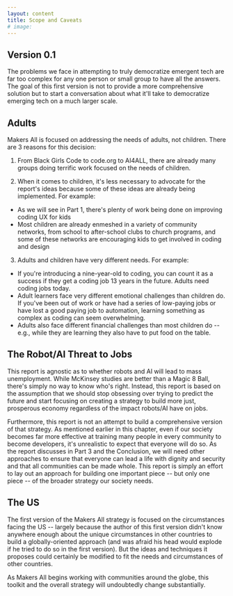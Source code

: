 ```yaml
---
layout: content
title: Scope and Caveats
# image:
---
```


## Version 0.1

The problems we face in attempting to truly democratize emergent tech are far too complex for any one person or small group to have all the answers. The goal of this first version is not to provide a more comprehensive solution but to start a conversation about what it'll take to democratize emerging tech on a much larger scale.  

## Adults

Makers All is focused on addressing the needs of adults, not children. There are 3 reasons for this decision:

1) From Black Girls Code to code.org to AI4ALL, there are already many groups doing terrific work focused on the needs of children.  

2) When it comes to children, it's less necessary to advocate for the report's ideas because some of these ideas are already being implemented.  For example:

- As we will see in Part 1, there's plenty of work being done on improving coding UX for kids
- Most children are already enmeshed in a variety of community networks, from school to after-school clubs to church programs, and some of these networks are encouraging kids to get involved in coding and design

3) Adults and children have very different needs. For example:

- If you're introducing a nine-year-old to coding, you can count it as a success if they get a coding job 13 years in the future. Adults need coding jobs today.
- Adult learners face very different emotional challenges than children do. If you've been out of work or have had a series of low-paying jobs or have lost a good paying job to automation, learning something as complex as coding can seem overwhelming.
- Adults also face different financial challenges than most children do -- e.g., while they are learning they also have to put food on the table.

## The Robot/AI Threat to Jobs

This report is agnostic as to whether robots and AI will lead to mass unemployment. While McKinsey studies are better than a Magic 8 Ball, there's simply no way to know who's right. Instead, this report is based on the assumption that we should stop obsessing over trying to predict the future and start focusing on creating a strategy to build more just, prosperous economy regardless of the impact robots/AI have on jobs.  

Furthermore, this report is not an attempt to build a comprehensive version of that strategy. As mentioned earlier in this chapter, even if our society becomes far more effective at training many people in every community to become developers, it's unrealistic to expect that everyone will do so. As the report discusses in Part 3 and the Conclusion, we will need other approaches to ensure that everyone can lead a life with dignity and security and that all communities can be made whole.  This report is simply an effort to lay out an approach for building one important piece -- but only one piece -- of the broader strategy our society needs.

## The US

The first version of the Makers All strategy is focused on the circumstances facing the US -- largely because the author of this first version didn't know anywhere enough about the unique circumstances in other countries to build a globally-oriented approach (and was afraid his head would explode if he tried to do so in the first version). But the ideas and techniques it proposes could certainly be modified to fit the needs and circumstances of other countries. 

As Makers All begins working with communities around the globe, this toolkit and the overall strategy will undoubtedly change substantially.

